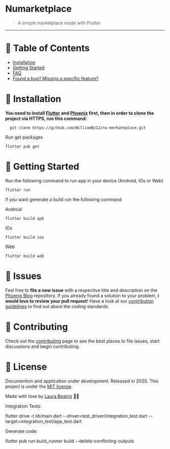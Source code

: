 
# Numarketplace

> A simple marketplace made with Flutter

---

# :pushpin: Table of Contents

* [Installation](#construction_worker-installation)
* [Getting Started](#runner-getting-started)
* [FAQ](#postbox-faq)
* [Found a bug? Missing a specific feature?](#bug-issues)

# :construction_worker: Installation

**You need to install [Flutter](https://flutter.dev/) and [Phoenix](https://dart.dev/) first, then in order to clone the project via HTTPS, run this command:**

```
  git clone https://github.com/WilliamBz12/nu-merkateplace.git
```

Run get packages

```
flutter pub get
```

# :runner: Getting Started

Run the following command to run app in your device (Android, IOs or Web)

```
flutter run 
```

if you want generate a build run the following command

Android
```
flutter build apk
```
IOs
```
flutter build ios
```
Web
```
flutter build web
```

# :bug: Issues

Feel free to **file a new issue** with a respective title and description on the [Phoenix Blog](https://github.com/WilliamBz12/phoenix-blog/issues) repository. If you already found a solution to your problem, **i would love to review your pull request**! Have a look at our [contribution guidelines](https://github.com/WilliamBz12/paypal-clone/blob/master/CONTRIBUTING.md) to find out about the coding standards.

# :tada: Contributing

Check out the [contributing](https://github.com/WilliamBz12/phoenix-blog/blob/master/CONTRIBUTING.md) page to see the best places to file issues, start discussions and begin contributing.


# :closed_book: License

Documention and application under development.
Released in 2020.
This project is under the [MIT license](https://github.com/WilliamBz12/phoenix-blog/master/LICENSE).

Made with love by [Laura Beatris](https://github.com/WilliamBz12) 💜🚀


Integration Tests:

flutter drive -t lib/main.dart --driver=test_driver/integration_test.dart --target=integration_test/app_test.dart

Generate code: 

flutter pub run build_runner build --delete-conflicting-outputs
